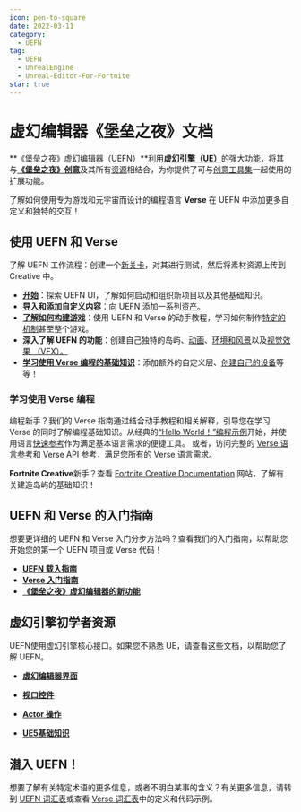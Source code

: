 ```yaml
---
icon: pen-to-square
date: 2022-03-11
category:
  - UEFN
tag:
  - UEFN
  - UnrealEngine
  - Unreal-Editor-For-Fortnite
star: true
---
```


# **虚幻编辑器《堡垒之夜》文档**

**《堡垒之夜》虚幻编辑器（UEFN）**利用[**虚幻引擎（UE）**](https://docs.unrealengine.com)的强大功能，将其与[**《堡垒之夜》创意**](chrome-extension://hajanaajapkhaabfcofdjgjnlgkdkknm/documentation/en-us/fortnite-creative/fortnite-creative-documentation)及其所有[资源](chrome-extension://hajanaajapkhaabfcofdjgjnlgkdkknm/documentation/en-us/uefn/unreal-editor-for-fortnite-glossary#asset)相结合，为你提供了可与[创意工具集](chrome-extension://hajanaajapkhaabfcofdjgjnlgkdkknm/documentation/en-us/fortnite-creative/fortnite-creative-glossary#creativetoolset)一起使用的扩展功能。

了解如何使用专为游戏和元宇宙而设计的编程语言 **Verse** 在 UEFN 中添加更多自定义和独特的交互！

## 使用 UEFN 和 Verse

了解 UEFN 工作流程：创建一个[新关卡](chrome-extension://hajanaajapkhaabfcofdjgjnlgkdkknm/documentation/en-us/uefn/unreal-editor-for-fortnite-glossary#level)，对其进行测试，然后将素材资源上传到 Creative 中。

-   [**开始**](chrome-extension://hajanaajapkhaabfcofdjgjnlgkdkknm/documentation/en-us/uefn/starting-out-in-unreal-editor-for-fortnite)：探索 UEFN UI，了解如何启动和组织新项目以及其他基础知识。
-   [**导入和添加自定义内容**](chrome-extension://hajanaajapkhaabfcofdjgjnlgkdkknm/documentation/en-us/uefn/import-content-and-islands-in-unreal-editor-for-fortnite)：向 UEFN 添加一系列[资产](chrome-extension://hajanaajapkhaabfcofdjgjnlgkdkknm/documentation/en-us/uefn/unreal-editor-for-fortnite-glossary#asset)。
-   [**了解如何构建游戏**](chrome-extension://hajanaajapkhaabfcofdjgjnlgkdkknm/documentation/en-us/uefn/build-a-game-in-unreal-editor-for-fortnite)：使用 UEFN 和 Verse 的动手教程，学习如何制作[特定的机制](chrome-extension://hajanaajapkhaabfcofdjgjnlgkdkknm/documentation/en-us/uefn/learn-game-mechanics-in-unreal-editor-for-fortnite)甚至整个游戏。
-   **深入了解 UEFN 的功能**：创建自己独特的岛屿、[动画](chrome-extension://hajanaajapkhaabfcofdjgjnlgkdkknm/documentation/en-us/uefn/animation-and-cinematics-in-unreal-editor-for-fortnite)、[环境和风景](chrome-extension://hajanaajapkhaabfcofdjgjnlgkdkknm/documentation/en-us/uefn/environments-and-landscapes-in-unreal-editor-for-fortnite)以及[视觉效果 （VFX）。](chrome-extension://hajanaajapkhaabfcofdjgjnlgkdkknm/documentation/en-us/uefn/visual-effects-in-unreal-editor-for-fortnite)
-   [**学习使用 Verse 编程的基础知识**](chrome-extension://hajanaajapkhaabfcofdjgjnlgkdkknm/documentation/en-us/uefn/learn-programming-with-verse-in-unreal-editor-for-fortnite)：添加额外的自定义层、[创建自己的设备](chrome-extension://hajanaajapkhaabfcofdjgjnlgkdkknm/documentation/en-us/uefn/create-your-own-device-in-verse)等等！

### 学习使用 Verse 编程

编程新手？我们的 Verse 指南通过结合动手教程和相关解释，引导您在学习 Verse 的同时了解编程基础知识。从经典的[“Hello World！”编程示例](chrome-extension://hajanaajapkhaabfcofdjgjnlgkdkknm/documentation/en-us/uefn/run-your-first-verse-program-in-unreal-editor-for-fortnite)开始，并使用语言[快速参考](chrome-extension://hajanaajapkhaabfcofdjgjnlgkdkknm/documentation/en-us/uefn/verse-language-quick-reference)作为满足基本语言需求的便捷工具。 或者，访问完整的 [Verse 语言参考](chrome-extension://hajanaajapkhaabfcofdjgjnlgkdkknm/documentation/en-us/uefn/verse-language-reference)和 Verse API 参考，满足您所有的 Verse 语言需求。

**Fortnite Creative**新手？查看 [Fortnite Creative Documentation](chrome-extension://hajanaajapkhaabfcofdjgjnlgkdkknm/documentation/en-us/fortnite-creative/fortnite-creative-documentation) 网站，了解有关建造岛屿的基础知识！

## UEFN 和 Verse 的入门指南

想要更详细的 UEFN 和 Verse 入门分步方法吗？查看我们的入门指南，以帮助您开始您的第一个 UEFN 项目或 Verse 代码！

-   [**UEFN 载入指南**](chrome-extension://hajanaajapkhaabfcofdjgjnlgkdkknm/documentation/en-us/uefn/onboarding-guide-for-unreal-editor-for-fortnite)
-   [**Verse 入门指南**](chrome-extension://hajanaajapkhaabfcofdjgjnlgkdkknm/documentation/en-us/uefn/onboarding-guide-to-programming-with-verse-in-unreal-editor-for-fortnite)
-   [**《堡垒之夜》虚幻编辑器的新功能**](https://dev.epicgames.com/documentation/zh-cn/uefn/whats-new-in-unreal-editor-for-fortnite)

## 虚幻引擎初学者资源

UEFN使用虚幻引擎核心接口。如果您不熟悉 UE，请查看这些文档，以帮助您了解 UEFN。

-   [**虚幻编辑器界面**](https://docs.unrealengine.com/5.0/unreal-editor-interface/)
    
-   [**视口控件**](https://docs.unrealengine.com/5.0/viewport-controls-in-unreal-engine/)
    
-   [**Actor 操作**](https://docs.unrealengine.com/5.0/transforming-actors-in-unreal-engine/)
    
-   [**UE5基础知识**](https://docs.unrealengine.com/5.0/foundational-knowledge-in--unreal-engine/)
    

## 潜入 UEFN！

想要了解有关特定术语的更多信息，或者不明白某事的含义？有关更多信息，请转到 [UEFN 词汇表](chrome-extension://hajanaajapkhaabfcofdjgjnlgkdkknm/documentation/en-us/uefn/unreal-editor-for-fortnite-glossary)或查看 [Verse 词汇表](chrome-extension://hajanaajapkhaabfcofdjgjnlgkdkknm/documentation/en-us/uefn/verse-glossary)中的定义和代码示例。